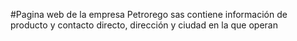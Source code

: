 #Pagina web de la empresa Petrorego sas
contiene información de producto y contacto directo, dirección y ciudad en la que operan
